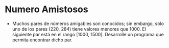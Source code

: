 # Numero Amistosos
- Muchos pares de números amigables son conocidos; sin embargo, sólo uno de los pares (220, 284)
    tiene valores menores que 1000. El siguiente par está en el rango [1000, 1500].
    Desarrolle un programa que permita encontrar dicho par.
